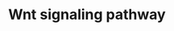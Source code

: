 ---
annotations:
- id: PW:0000008
  parent: signaling pathway
  type: Pathway Ontology
  value: Wnt signaling pathway
authors:
- A.Pandey
- MaintBot
- Thomas
- Ddigles
- Mkutmon
- Egonw
- Eweitz
citedin:
- link: PMC7645421
  title: Unraveling the blood transcriptome after real-life exposure of Wistar-rats
    to PM2.5, PM1 and water-soluble metals in the ambient air (2020)
- link: PMC3650681
  title: Microarray analyses reveal novel targets of exercise-induced stress resistance
    in the dorsal raphe nucleus (2013)
description: 'Wnt family of proteins are a large family of cysteine-rich secreted
  glycoproteins that regulate cell-cell interactions. They bind to members of the
  Frizzled family of 7 transmembrane receptors. Binding of Wnt to its receptors leads
  to activation of at least 3 distinct pathways: i) the canonical beta catenin pathway,
  ii) the planar cell polarity pathway, and, iii) the calcium pathway. In the canonical
  beta catenin pathway, binding of Wnt to its receptors leads to stabilization of
  beta catenin in the cytosol followed by its translocation into the nucleus where
  it activates the transcription factor Tcf/Lef leading to upregulation of target
  genes. The non canonical planar cell polarity pathway involves activation of Dishevelled,
  small G proteins (Rho/Rac) and JNK. The non canonical calcium pathway involves activation
  of calcium sensitive kinases, PKC and CAMKII by Dishevelled. The Wnt signaling pathway
  is similar to the Hedgehog pathway in many respects. Abnormalities in the Wnt signaling
  pathway are associated with a large variety of human malignancies including tumors
  of breast, colon, pancreas, liver and bone.  Source: [http://www.netpath.org/pathways?path_id=NetPath_8
  NetPath]  ''''''Additional comments:'''''' This cancer signaling pathway is available
  at Cancer Cell Map (http://cancer.cellmap.org) and NetPath (http://www.netpath.org)
  and is part of a collaborative project between the Computational Biology Center
  at Memorial Sloan-Kettering Cancer Center (http://cbio.mskcc.org), PandeyLab at
  Johns Hopkins University (http://pandeylab.igm.jhmi.edu) and Institute of Bioinformatics
  (http://www.ibioinformatics.org). If you use this pathway, pleaes cite the Cancer
  Cell Map and NetPath websites until the pathway is published.'
last-edited: 2021-12-17
organisms:
- Rattus norvegicus
redirect_from:
- /index.php/Pathway:WP375
- /instance/WP375
- /instance/WP375_rr120572
revision: r120572
schema-jsonld:
- '@context': https://schema.org/
  '@id': https://wikipathways.github.io/pathways/WP375.html
  '@type': Dataset
  creator:
    '@type': Organization
    name: WikiPathways
  description: 'Wnt family of proteins are a large family of cysteine-rich secreted
    glycoproteins that regulate cell-cell interactions. They bind to members of the
    Frizzled family of 7 transmembrane receptors. Binding of Wnt to its receptors
    leads to activation of at least 3 distinct pathways: i) the canonical beta catenin
    pathway, ii) the planar cell polarity pathway, and, iii) the calcium pathway.
    In the canonical beta catenin pathway, binding of Wnt to its receptors leads to
    stabilization of beta catenin in the cytosol followed by its translocation into
    the nucleus where it activates the transcription factor Tcf/Lef leading to upregulation
    of target genes. The non canonical planar cell polarity pathway involves activation
    of Dishevelled, small G proteins (Rho/Rac) and JNK. The non canonical calcium
    pathway involves activation of calcium sensitive kinases, PKC and CAMKII by Dishevelled.
    The Wnt signaling pathway is similar to the Hedgehog pathway in many respects.
    Abnormalities in the Wnt signaling pathway are associated with a large variety
    of human malignancies including tumors of breast, colon, pancreas, liver and bone.  Source:
    [http://www.netpath.org/pathways?path_id=NetPath_8 NetPath]  ''''''Additional
    comments:'''''' This cancer signaling pathway is available at Cancer Cell Map
    (http://cancer.cellmap.org) and NetPath (http://www.netpath.org) and is part of
    a collaborative project between the Computational Biology Center at Memorial Sloan-Kettering
    Cancer Center (http://cbio.mskcc.org), PandeyLab at Johns Hopkins University (http://pandeylab.igm.jhmi.edu)
    and Institute of Bioinformatics (http://www.ibioinformatics.org). If you use this
    pathway, pleaes cite the Cancer Cell Map and NetPath websites until the pathway
    is published.'
  keywords:
  - Akt1
  - Apc
  - Arrb1
  - Arrb2
  - Axin1
  - Axin2
  - Bcl9
  - Brd7
  - Btrc
  - CRYBB2
  - Camk2a
  - Camk2b
  - Camk2d
  - Camk2g
  - Ccnd1
  - Cdc25c
  - Cdc2a
  - Cdh1
  - Csnk1a1
  - Csnk1d
  - Csnk1e
  - Csnk2a1
  - Csnk2a2
  - Csnk2b
  - Ctbp1
  - Ctbp2
  - Ctnnb1
  - Cul1
  - Cxxc4
  - DVL2
  - Daam1
  - Dab2
  - Dkk1
  - Dlgh1
  - Dlgh2
  - Dlgh4
  - Dvl1
  - Dvl3
  - Ep300
  - FZD7
  - Fhl2
  - Fzd1
  - Fzd2
  - Fzd4
  - Fzd5
  - Fzd6
  - Fzd9
  - Gsk3b
  - HIPK2
  - Jun
  - Jup
  - LOC500430
  - LOC503000
  - Lef1
  - Lrp1
  - Lrp5
  - Lrp6
  - MGC112790
  - MYB
  - Magi3
  - Map1b
  - Map3k7
  - Mapk1
  - Mapk3
  - Mapk8
  - Mapk8ip
  - Mapk9
  - Mark2
  - Nkd1
  - Nr5a1
  - Pax2
  - Pias4
  - Pin1
  - Ppp2ca
  - Prkca
  - Prkcb1
  - Prkcc
  - RGD1561602
  - Rac1
  - Raf1
  - Rhoa
  - Ror2
  - Runx2
  - Ruvbl1
  - SOX9
  - Sall1
  - Senp2
  - Sfrp1
  - Sfrp2
  - Skp1a
  - Smad3
  - Smad4
  - Sumo1
  - TAX1BP3
  - Tbp
  - Tcf4
  - Tcfap2a
  - Tcfe2a
  - Vangl2
  - Wnt1
  - Wnt2
  - Wnt3
  - Wnt3a
  - Wnt4
  - Wnt5a
  - Wnt7a
  license: CC0
  name: Wnt signaling pathway
seo: CreativeWork
title: Wnt signaling pathway
wpid: WP375
---
